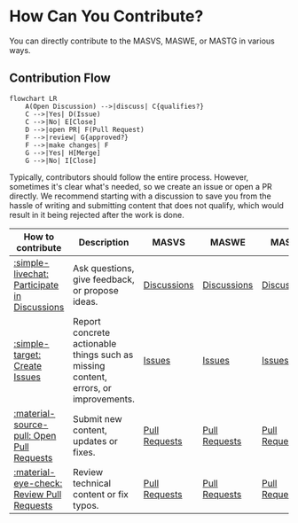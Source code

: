 # How Can You Contribute?

You can directly contribute to the MASVS, MASWE, or MASTG in various ways.

## Contribution Flow

```mermaid
flowchart LR
    A(Open Discussion) -->|discuss| C{qualifies?}
    C -->|Yes| D(Issue)
    C -->|No| E[Close]
    D -->|open PR| F(Pull Request)
    F -->|review| G{approved?}
    F -->|make changes| F
    G -->|Yes| H[Merge]
    G -->|No| I[Close]
```

Typically, contributors should follow the entire process. However, sometimes it's clear what's needed, so we create an issue or open a PR directly. We recommend starting with a discussion to save you from the hassle of writing and submitting content that does not qualify, which would result in it being rejected after the work is done.

| How to contribute                                       | Description                                                                   | MASVS                                                     | MASWE                                                     | MASTG                                                     |
| -------------------------------------------- | ----------------------------------------------------------------------------- | --------------------------------------------------------- | --------------------------------------------------------- | --------------------------------------------------------- |
| [:simple-livechat: Participate in Discussions](3_PRs_and_Reviews.md#how-to-participate-in-discussions) | Ask questions, give feedback, or propose ideas.  | [Discussions](https://github.com/OWASP/masvs/discussions) | [Discussions](https://github.com/OWASP/maswe/discussions) | [Discussions](https://github.com/OWASP/mastg/discussions) |
| [:simple-target: Create Issues](3_PRs_and_Reviews.md#how-to-create-issues)                          | Report concrete actionable things such as missing content, errors, or improvements.     | [Issues](https://github.com/OWASP/masvs/issues)           | [Issues](https://github.com/OWASP/maswe/issues)           | [Issues](https://github.com/OWASP/mastg/issues)           |
| [:material-source-pull: Open Pull Requests](3_PRs_and_Reviews.md#how-to-open-a-pr)                  | Submit new content, updates or fixes. | [Pull Requests](https://github.com/OWASP/masvs/pulls)           | [Pull Requests](https://github.com/OWASP/maswe/pulls)           | [Pull Requests](https://github.com/OWASP/mastg/pulls)           |
| [:material-eye-check: Review Pull Requests](3_PRs_and_Reviews.md#how-to-review-a-pr)                  | Review technical content or fix typos.                              | [Pull Requests](https://github.com/OWASP/masvs/pulls)           | [Pull Requests](https://github.com/OWASP/maswe/pulls)           | [Pull Requests](https://github.com/OWASP/mastg/pulls)           |
